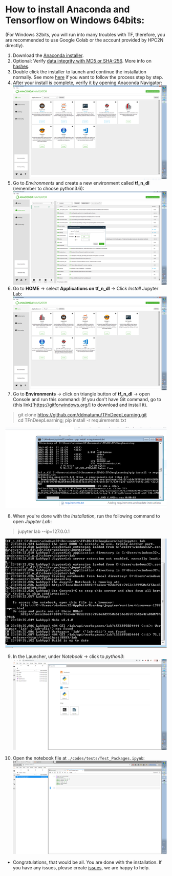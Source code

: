 # How to install Anaconda and Tensorflow on Windows 64bits:
(For Windows 32bits, you will run into many troubles with TF, therefore, you are recommended to use Google Colab or 
the account provided by HPC2N directly).
1. Download the [Anaconda installer](https://www.anaconda.com/download/#windows).
2. Optional: Verify [data integrity with MD5 or SHA-256](https://docs.anaconda.com/anaconda/install/hashes/). More info on [hashes](https://conda.io/projects/conda/en/latest/user-guide/install/download.html#cryptographic-hash-verification).
3. Double click the installer to launch and continue the installation normally. See more 
[here](https://docs.anaconda.com/anaconda/install/windows/) if you want to follow the process step by step.
4. After your install is complete, verify it by opening Anaconda Navigator:
![](./pictures/install_windows/anaconda2.png)
5. Go to *Environments* and create a new environment called **tf_n_dl** (remember to choose python3.6):
![](./pictures/install_windows/anaconda3.png)
6. Go to **HOME** -> select **Applications on tf_n_dl** -> Click *Install* Jupyter Lab:
![](./pictures/install_windows/anaconda4.png)
7. Go to **Environments** -> click on triangle button of **tf_n_dl** -> open Console and run this command:
(If you don't have Git command, go to (this link)[https://gitforwindows.org/] to download and install it).
> git clone https://github.com/ddmatumu/TFnDeepLearning.git<br>
> cd TFnDeepLearning; pip install -r requirements.txt

![](./pictures/install_windows/anaconda7.png)

8. When you're done with the *Installation*, run the following command to open *Jupyter Lab*:
> jupyter lab --ip=127.0.0.1

![](./pictures/install_windows/anaconda9.png)

9. In the Launcher, under *Notebook* -> click to *python3*:
![](./pictures/install_windows/anaconda10.png)

10. Open the notebook file at `./codes/tests/Test_Packages.ipynb`:
![](./pictures/install_windows/anaconda11.png)

- Congratulations, that would be all. You are done with the installation. 
If you have any issues, please create [issues](https://github.com/ddmatumu/TFnDeepLearning/issues), we are happy to help.
